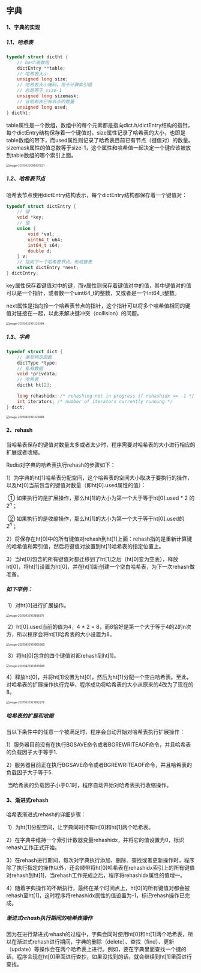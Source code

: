 ## 字典

#### 1、字典的实现

##### 1.1、哈希表

```c
typedef struct dictht {
    // hash表数组
    dictEntry **table;
    // 哈希表大小
    unsigned long size;
    // 哈希表大小掩码，用于计算索引值
    // 总是等于 size-1
    unsigned long sizemask;
    // 该哈希表已有节点的数量
    unsigned long used;
} dictht;
```

​		table属性是一个数组，数组中的每个元素都是指向dict.h/dictEntry结构的指针，每个dictEntry结构保存着一个键值对。size属性记录了哈希表的大小，也即是table数组的带下，而used属性则记录了哈希表目前已有节点（键值对）的数量。sizemask属性的值总数等于size-1，这个属性和哈希值一起决定一个键应该被放到table数组的哪个索引上面。

<img src="../image/image-20210423095407821.png" alt="image-20210423095407821" style="zoom:50%;" />

##### 1.2、哈希表节点

哈希表节点使用dictEntry结构表示，每个dictEntry结构都保存着一个键值对：

```c
typedef struct dictEntry {
    // 键
    void *key;
    // 值
    union {
        void *val;
        uint64_t u64;
        int64_t s64;
        double d;
    } v;
    // 指向下一个哈希表节点，形成链表
    struct dictEntry *next;
} dictEntry;
```

​		key属性保存着键值对中的键，而v属性则保存着键值对中的值，其中键值对的值可以是一个指针，或者数一个uint64_t的整数，又或者是一个Int64_t整数。

​		next属性是指向拎一个哈希表节点的指针，这个指针可以将多个哈希值相同的键值对链接在一起，以此来解决键冲突（collision）的问题。

<img src="../image/image-20210423101225399.png" alt="image-20210423101225399" style="zoom:50%;" />

##### 1.3、字典

```c
typedef struct dict {
    // 类型特定函数
    dictType *type;
    // 私有数据
    void *privdata;
    // 哈希表
    dictht ht[2];

    long rehashidx; /* rehashing not in progress if rehashidx == -1 */
    int iterators; /* number of iterators currently running */
} dict;
```

<img src="../image/image-20210423101423889.png" alt="image-20210423101423889" style="zoom:50%;" />

#### 2、rehash

​		当哈希表保存的键值对数量太多或者太少时，程序需要对哈希表的大小进行相应的扩展或者收缩。

Redis对字典的哈希表执行rehash的步骤如下：

​	1）为字典的ht[1]哈希表分配空间，这个哈希表的空间大小取决于要执行的操作，以及ht[0]当前包含的键值对数量（即ht[0].used属性的值）：

​		① 如果执行的是扩展操作，那么ht[1]的大小为第一个大于等于ht[0].used * 2 的 $2^n$；

​		② 如果执行的是收缩操作，那么ht[1]的大小为第一个大于等于ht[0].used的 $2^n$；

​	2）将保存在ht[0]中的所有键值对rehash到ht[1]上面：rehash指的是重新计算键的哈希值和索引值，然后将键值对放置到ht[1]哈希表的指定位置上。

​	3）当ht[0]包含的所有键值对都迁移到了ht[1]之后（ht[0]变为空表），释放ht[0]，将ht[1]设置为ht[0]，并在ht[1]新创建一个空白哈希表，为下一次rehash做准备。



##### 如下举例：

​	1）对ht[0]进行扩展操作。

<img src="../image/image-20210423103655575.png" alt="image-20210423103655575" style="zoom:50%;" />

​	2）ht[0].used当前的值为4，4 * 2 = 8，而8恰好是第一个大于等于4的2的n次方，所以程序会将ht[1]哈希表的大小设置为8。

<img src="../image/image-20210423103805360.png" alt="image-20210423103805360" style="zoom:50%;" />

​	3）将ht[0]包含的四个键值对都rehash到ht[1]。

<img src="../image/image-20210423103835989.png" alt="image-20210423103835989" style="zoom:50%;" />

​	4）释放ht[0]，并将ht[1]设置为ht[0]，然后为ht[1]分配一个空白哈希表。至此，对哈希表的扩展操作执行完毕，程序成功将哈希表的大小从原来的4改为了现在的8。

<img src="../image/image-20210423103852279.png" alt="image-20210423103852279" style="zoom:50%;" />

##### 哈希表的扩展和收缩

​	当以下条件中的任意一个被满足时，程序会自动开始对哈希表执行扩展操作：	

​		1）服务器目前没有在执行BGSAVE命令或者BGREWRITEAOF命令，并且哈希表的负载因子大于等于1.

​		2）服务器目前正在执行BGSAVE命令或者BGREWRITEAOF命令，并且哈希表的负载因子大于等于5.

​	当哈希表的负载因子小于0.1时，程序自动开始对哈希表执行收缩操作。



#### 3、渐进式rehash

哈希表渐进式rehash的详细步骤：

​	1）为ht[1]分配空间，让字典同时持有ht[0]和ht[1]两个哈希表。

​	2）在字典中维持一个索引计数器变量rehashidx，并将它的值设置为0，标识rehash工作正式开始。

​	3）在rehash进行期间，每次对字典执行添加、删除、查找或者更新操作时，程序除了执行指定的操作以外，还会顺带将ht[0]哈希表在rehashidx索引上的所有键值对rehash到ht[1]，当rehash工作完成之后，程序将rehashidx属性的值增一。

​	4）随着字典操作的不断执行，最终在某个时间点上，ht[0]的所有键值对都会被rehash至ht[1]，这时程序将rehashidx属性的值设置为-1，标识rehash操作已完成。



##### 渐进式rehash执行期间的哈希表操作

​		因为在进行渐进式rehash的过程中，字典会同时使用ht[0]和ht[1]两个哈希表，所以在渐进式rehash进行期间，字典的删除（delete）、查找（find）、更新（update）等操作会在两个哈希表上进行。例如，要在字典里面查找一个键的话，程序会现在ht[0]里面进行查抄，如果没找到的话，就会继续到ht[1]里面进行查找。
